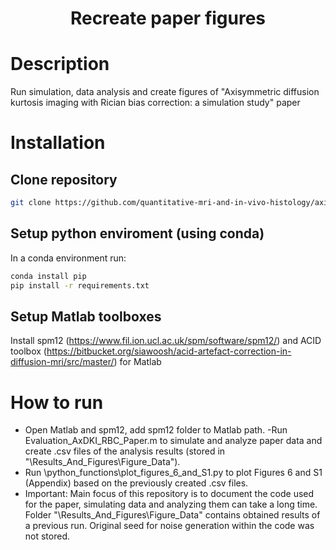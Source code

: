 <div align="center">

# Recreate paper figures

</div>

# Description
Run simulation, data analysis and create figures of "Axisymmetric diffusion kurtosis imaging with Rician bias correction: a simulation study" paper 
# Installation
## Clone repository
```bash
git clone https://github.com/quantitative-mri-and-in-vivo-histology/axisymmetric_dki_with_rician_bias_correction_simulation_study
```
## Setup python enviroment (using conda)
In a conda environment run:
```bash
conda install pip
pip install -r requirements.txt
```
## Setup Matlab toolboxes
Install spm12 (https://www.fil.ion.ucl.ac.uk/spm/software/spm12/) and ACID toolbox (https://bitbucket.org/siawoosh/acid-artefact-correction-in-diffusion-mri/src/master/) for Matlab

# How to run
- Open Matlab and spm12, add spm12 folder to Matlab path. 
-Run Evaluation_AxDKI_RBC_Paper.m to simulate and analyze paper data and create .csv files of the analysis results (stored in "\Results_And_Figures\Figure_Data").
- Run \python_functions\plot_figures_6_and_S1.py to plot Figures 6 and S1 (Appendix) based on the previously created .csv files.
- Important: Main focus of this repository is to document the code used for the paper, simulating data and analyzing them can take a long time. Folder "\Results_And_Figures\Figure_Data" contains obtained results of a previous run. 
Original seed for noise generation within the code was not stored.

